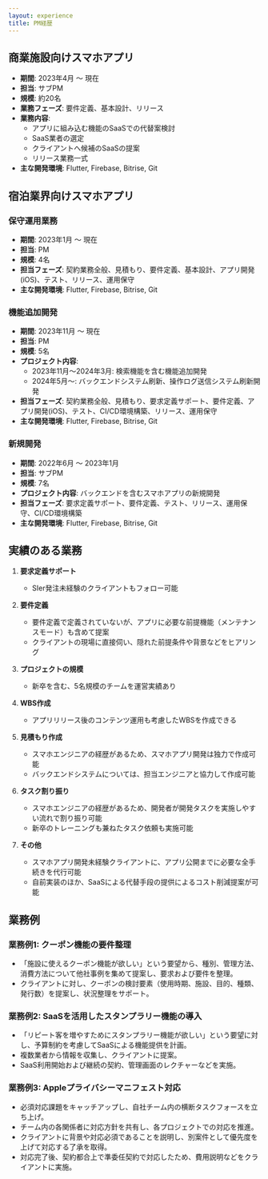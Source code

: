 ```yaml
---
layout: experience
title: PM経歴
---
```



## 商業施設向けスマホアプリ
- **期間**: 2023年4月 〜 現在
- **担当**: サブPM
- **規模**: 約20名
- **業務フェーズ**: 要件定義、基本設計、リリース
- **業務内容**:
  - アプリに組み込む機能のSaaSでの代替案検討
  - SaaS業者の選定
  - クライアントへ候補のSaaSの提案
  - リリース業務一式
- **主な開発環境**: Flutter, Firebase, Bitrise, Git

## 宿泊業界向けスマホアプリ
### 保守運用業務
- **期間**: 2023年1月 〜 現在
- **担当**: PM
- **規模**: 4名
- **担当フェーズ**: 契約業務全般、見積もり、要件定義、基本設計、アプリ開発(iOS)、テスト、リリース、運用保守
- **主な開発環境**: Flutter, Firebase, Bitrise, Git

### 機能追加開発
- **期間**: 2023年11月 〜 現在
- **担当**: PM
- **規模**: 5名
- **プロジェクト内容**:
  - 2023年11月〜2024年3月: 検索機能を含む機能追加開発
  - 2024年5月〜: バックエンドシステム刷新、操作ログ送信システム刷新開発
- **担当フェーズ**: 契約業務全般、見積もり、要求定義サポート、要件定義、アプリ開発(iOS)、テスト、CI/CD環境構築、リリース、運用保守
- **主な開発環境**: Flutter, Firebase, Bitrise, Git

### 新規開発
- **期間**: 2022年6月 〜 2023年1月
- **担当**: サブPM
- **規模**: 7名
- **プロジェクト内容**: バックエンドを含むスマホアプリの新規開発
- **担当フェーズ**: 要求定義サポート、要件定義、テスト、リリース、運用保守、CI/CD環境構築
- **主な開発環境**: Flutter, Firebase, Bitrise, Git

## 実績のある業務

1. **要求定義サポート**
   - SIer発注未経験のクライアントもフォロー可能

2. **要件定義**
   - 要件定義で定義されていないが、アプリに必要な前提機能（メンテナンスモード）も含めて提案
   - クライアントの現場に直接伺い、隠れた前提条件や背景などをヒアリング

3. **プロジェクトの規模**
   - 新卒を含む、5名規模のチームを運営実績あり

4. **WBS作成**
   - アプリリリース後のコンテンツ運用も考慮したWBSを作成できる

5. **見積もり作成**
   - スマホエンジニアの経歴があるため、スマホアプリ開発は独力で作成可能
   - バックエンドシステムについては、担当エンジニアと協力して作成可能

6. **タスク割り振り**
   - スマホエンジニアの経歴があるため、開発者が開発タスクを実施しやすい流れで割り振り可能
   - 新卒のトレーニングも兼ねたタスク依頼も実施可能

7. **その他**
   - スマホアプリ開発未経験クライアントに、アプリ公開までに必要な全手続きを代行可能
   - 自前実装のほか、SaaSによる代替手段の提供によるコスト削減提案が可能

## 業務例

### 業務例1: クーポン機能の要件整理
- 「施設に使えるクーポン機能が欲しい」という要望から、種別、管理方法、消費方法について他社事例を集めて提案し、要求および要件を整理。
- クライアントに対し、クーポンの検討要素（使用時期、施設、目的、種類、発行数）を提案し、状況整理をサポート。

### 業務例2: SaaSを活用したスタンプラリー機能の導入
- 「リピート客を増やすためにスタンプラリー機能が欲しい」という要望に対し、予算制約を考慮してSaaSによる機能提供を計画。
- 複数業者から情報を収集し、クライアントに提案。
- SaaS利用開始および継続の契約、管理画面のレクチャーなどを実施。

### 業務例3: Appleプライバシーマニフェスト対応
- 必須対応課題をキャッチアップし、自社チーム内の横断タスクフォースを立ち上げ。
- チーム内の各関係者に対応方針を共有し、各プロジェクトでの対応を推進。
- クライアントに背景や対応必須であることを説明し、別案件として優先度を上げて対応する了承を取得。
- 対応完了後、契約都合上で準委任契約で対応したため、費用説明などをクライアントに実施。